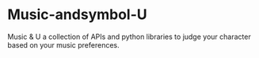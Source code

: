 # Music-andsymbol-U
Music &amp; U a collection of APIs and python libraries to judge your character based on your music preferences.
